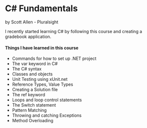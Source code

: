 # C# Fundamentals 

by Scott Allen - Pluralsight

I recently started learning C# by following this course and creating a gradebook application.

#### Things I have learned in this course

- Commands for how to set up .NET project
- The var keyword in C# 
- The C# syntax
- Classes and objects
- Unit Testing using xUnit.net
- Reference Types, Value Types
- Creating a Solution file
- The ref keyword
- Loops and loop control statements 
- The Switch statement
- Pattern Matching
- Throwing and catching Exceptions
- Method Overloading


